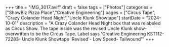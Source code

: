 +++
title = "IMG_3017.avif"
draft = false
tags = ["Photos"]
categories = ["ShowBiz Pizza Place","Creative Engineering"]
pages = ["Circus Tape", "Crazy Colander Head Night","Uncle Klunk Showtape"]
startDate = "2024-10-01"
description = "A Crazy Colander Head Night box that was relabeled as Circus Show. The tape inside was the revised Uncle Klunk show- overwritten to be the Circus Tape. Label says 'Creative Engineering KST112-72283- Uncle Klunk Showtape 'Revised'- Low Speed- Tailwound'"
+++
